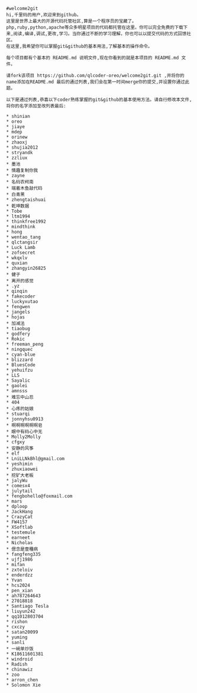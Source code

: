 	#welcome2git
	hi,千里码的用户,欢迎来到github。
	这里是世界上最大的开源代码托管社区,算是一个程序员的宝藏了。php,ruby,python,apache等众多明星项目的代码都托管在这里。你可以完全免费的下载下来,阅读,编译,调试,更改,学习。当你通过不断的学习理解，你也可以以提交代码的方式回馈社区。
	在这里,我希望你可以掌握git&github的基本用法,了解基本的操作命令。

	每个项目都有个基本的 README.md 说明文件,现在你看到的就是本项目的 README.md 文件。

	请fork该项目 https://github.com/qlcoder-oreo/welcome2git.git ,并将你的name添加在README.md 最后的通过列表,我们会在第一时间merge你的提交,并设置你通过此题。

	以下是通过列表,恭喜以下coder熟练掌握的git&github的基本使用方法。请自行修改本文件,将你的名字添加至改列表最后:

	* shinian
	* oreo
	* jiaye
	* mdep
	* orinew
	* zhaoxj
	* shujia2012
	* stryandk
	* zzliux
	* 墨池
	* 情趣复制你我
	* zayne
	* 名码农柯南
	* 端着木鱼敲代码
	* 白青黑
	* zhengtaishuai
	* 乾坤数据
	* Tobe
	* ltm1994
	* thinkfree1992
	* mindthink
	* hong
	* wentao_tang
	* qlctangsir
	* Luck Lamb
	* zofsecret
	* wkqxlv
	* quxian
	* zhangyin26825
	* 健子
	* 离开的感觉
	* .yz
	* qinqin
	* fakecoder
	* luckyxutao
	* fengwen
	* jangels
	* hojas
	* 加减法
	* tiaobug
	* godfery
	* Rokic
	* freeman_peng
	* ningquec
	* cyan-blue
	* blizzard
	* BluesCode
	* yehuifzu
	* LLS
	* Sayalic
	* gaolei
	* amnsss
	* 难忘中山忍
	* 404
	* 心疼的姑娘
	* stuarqi
	* jonnyhsu0913
	* 啊啊啊啊啊啊皂
	* 眼中有码心中无
	* Molly2Molly
	* cfgxy
	* 安静的风筝
	* elf
	* LniLLNkBhl@gmail.com
	* yeshimin
	* zhuxiaowei
	* 挖矿大老板
	* jalyWu
	* comesx4
	* julytail
	* fengbohello@foxmail.com
	* mars
	* dploop
	* JackHang
	* CrazyCat
	* FW4157
	* XSoftlab
	* testemule
	* earneet
	* Nicholas
	* 偲念是壹種病
	* fangfeng335
	* ujfj1986
	* mifan
	* zxteloiv
	* enderdzz
	* Yvan
	* hcs2024
	* pen_xian
	* ah787264643
	* 27018818
	* Santiago Tesla
	* liuyun242
	* qq1012803704
	* rishon
	* cxczy
	* satan20099
	* yuming
	* sanli
	* 一碗单炒饭
	* K18611601381
	* windroid
	* Radish
	* chinawiz
	* zoo
	* arron_chen
	* Solomon Xie
